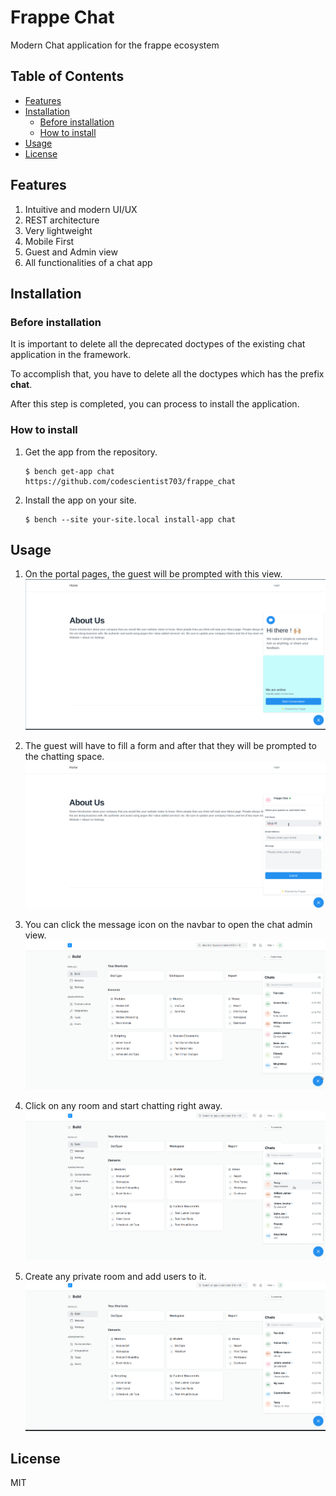 # Frappe Chat

Modern Chat application for the frappe ecosystem

## Table of Contents

- [Features](#features)
- [Installation](#installation)
  - [Before installation](#before-installation)
  - [How to install](#how-to-install)
- [Usage](#usage)
- [License](#license)

## Features

1. Intuitive and modern UI/UX
2. REST architecture
3. Very lightweight
4. Mobile First
5. Guest and Admin view
6. All functionalities of a chat app

## Installation

### Before installation

It is important to delete all the deprecated doctypes of the existing chat application in the framework.

To accomplish that, you have to delete all the doctypes which has the prefix **chat**.

After this step is completed, you can process to install the application.

### How to install

1. Get the app from the repository.

   ```
   $ bench get-app chat https://github.com/codescientist703/frappe_chat
   ```

2. Install the app on your site.
   ```
   $ bench --site your-site.local install-app chat
   ```

## Usage

1. On the portal pages, the guest will be prompted with this view.
   ![Welcome View](images/welcome-screen.png)

2. The guest will have to fill a form and after that they will be prompted to the chatting space.
   ![Form View](images/guest-form-fill.gif)

3. You can click the message icon on the navbar to open the chat admin view.
   ![Guest View](images/admin-view.gif)
4. Click on any room and start chatting right away.
   ![Admin Chat](images/admin-chat.gif)

5. Create any private room and add users to it.
   ![New Room](images/new-room.gif)

## License

MIT

